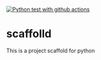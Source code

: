 
[![Python test with github actions](https://github.com/chilubagh/scaffolld/actions/workflows/main.yml/badge.svg)](https://github.com/chilubagh/scaffolld/actions/workflows/main.yml)

# scaffolld
This is a project scaffold for python
